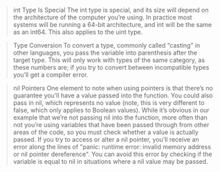 >int Type Is Special
The int type is special, and its size will depend on the architecture of the computer
you’re using. In practice most systems will be running a 64-bit architecture,
and int will be the same as an int64. This also applies to the uint type.

> Type Conversion
  To convert a type, commonly called “casting” in other languages, you pass the
  variable into parenthesis after the target type. This will only work with types of
  the same category, as these numbers are; if you try to convert between incompatible
  types you’ll get a compiler error.
  
  >nil Pointers
   One element to note when using pointers is that there’s no guarantee you’ll have
   a value passed into the function. You could also pass in nil, which represents
   no value (note, this is very different to false, which only applies to Boolean
   values). While it’s obvious in our example that we’re not passing nil into the
   function, more often than not you’re using variables that have been passed through
   from other areas of the code, so you must check whether a value is actually passed.
   If you try to access or alter a nil pointer, you’ll receive an error along the lines of
   "panic: runtime error: invalid memory address or nil pointer dereference". You
   can avoid this error by checking if the variable is equal to nil in situations where
   a nil value may be passed.
